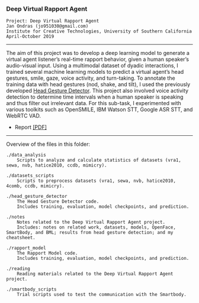 ### Deep Virtual Rapport Agent

	Project: Deep Virtual Rapport Agent
	Jan Ondras (jo951030@gmail.com)
	Institute for Creative Technologies, University of Southern California
	April-October 2019
------------


The aim of this project was to develop a deep learning model to generate a virtual agent listener’s real-time rapport behavior, given a human speaker’s audio-visual input. Using a multimodal dataset of dyadic interactions, I trained several machine learning models to predict a virtual agent’s head gestures, smile, gaze, voice activity, and turn-taking. To annotate the training data with head gestures (nod, shake, and tilt), I used the previously developed [Head Gesture Detector](https://github.com/jancio/Deep-Virtual-Rapport-Agent/tree/master/head_gesture_detector). This project also involved voice activity detection to determine time intervals when a human speaker is speaking and thus filter out irrelevant data. For this sub-task, I experimented with various toolkits such as OpenSMILE, IBM Watson STT, Google ASR STT, and WebRTC VAD.

- Report [[PDF]](https://github.com/jancio/Deep-Virtual-Rapport-Agent/blob/master/rapport_model/RapportModel_Report.pdf)


------------
Overview of the files in this folder:
	
	./data_analysis
		Scripts to analyze and calculate statistics of datasets (vra1, sewa, nvb, hatice2010, ccdb, mimicry).

	./datasets_scripts
		Scripts to preprocess datasets (vra1, sewa, nvb, hatice2010, 4comb, ccdb, mimicry).

	./head_gesture_detector
		The Head Gesture Detector code. 
		Includes training, evaluation, model checkpoints, and prediction.

	./notes
		Notes related to the Deep Virtual Rapport Agent project.
		Includes: notes on related work, datasets, models, OpenFace, SmartBody, and BML; results from head gesture detection; and my cheatsheet. 

	./rapport_model
		The Rapport Model code. 
		Includes training, evaluation, model checkpoints, and prediction.

	./reading
		Reading materials related to the Deep Virtual Rapport Agent project.

	./smartbody_scripts
		Trial scripts used to test the communication with the Smartbody. 
